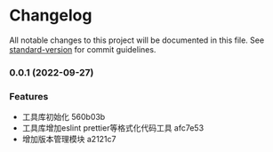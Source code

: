 # Changelog

All notable changes to this project will be documented in this file. See [standard-version](https://github.com/conventional-changelog/standard-version) for commit guidelines.

### 0.0.1 (2022-09-27)


### Features

* 工具库初始化 560b03b
* 工具库增加eslint prettier等格式化代码工具 afc7e53
* 增加版本管理模块 a2121c7
